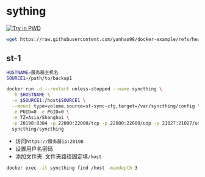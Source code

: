 # sything
[![Try in PWD](https://raw.githubusercontent.com/play-with-docker/stacks/master/assets/images/button.png)](http://play-with-docker.com?stack=https://raw.githubusercontent.com/yanhao98/docker-example/refs/heads/main/stacks/sything/docker-compose-pwd.yml)
```bash
wget https://raw.githubusercontent.com/yanhao98/docker-example/refs/heads/main/stacks/sything/docker-compose.yml && docker-compose up -d
```

## st-1
```bash
HOSTNAME=服务器主机名
SOURCE1=/path/to/backup1

docker run -d --restart unless-stopped --name syncthing \
  -h $HOSTNAME \
  -v $SOURCE1:/host$SOURCE1 \
  --mount type=volume,source=st-sync-cfg,target=/var/syncthing/config \
  -e PUID=0 -e PGID=0 \
  -e TZ=Asia/Shanghai \
  -p 28198:8384 -p 22000:22000/tcp -p 22000:22000/udp -p 21027:21027/udp \
  syncthing/syncthing
```

- 访问`https://服务器ip:28198`
- 设置用户名密码
- 添加文件夹: 文件夹路径固定填`/host`

```bash
docker exec -it syncthing find /host -maxdepth 3
```